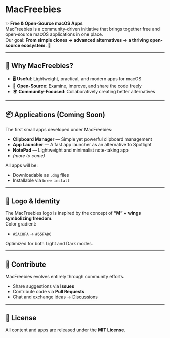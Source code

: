 # MacFreebies

✨ **Free & Open-Source macOS Apps**  
MacFreebies is a community-driven initiative that brings together free and open-source macOS applications in one place.  
Our goal: **From simple clones → advanced alternatives → a thriving open-source ecosystem.** 🚀  

---

## 🌟 Why MacFreebies?  
- 🖥️ **Useful**: Lightweight, practical, and modern apps for macOS  
- 🔄 **Open-Source**: Examine, improve, and share the code freely  
- 🌍 **Community-Focused**: Collaboratively creating better alternatives  

---

## 📦 Applications (Coming Soon)  
The first small apps developed under MacFreebies:  

- **Clipboard Manager** — Simple yet powerful clipboard management  
- **App Launcher** — A fast app launcher as an alternative to Spotlight  
- **NotePad** — Lightweight and minimalist note-taking app  
- *(more to come)*  

All apps will be:  
- Downloadable as `.dmg` files  
- Installable via `brew install`  

---

## 🎨 Logo & Identity  
The MacFreebies logo is inspired by the concept of **“M” + wings symbolizing freedom**.  
Color gradient:  
- `#5AC8FA` → `#65FAD6`  

Optimized for both Light and Dark modes.  

---

## 🤝 Contribute  
MacFreebies evolves entirely through community efforts.  
- Share suggestions via **Issues**  
- Contribute code via **Pull Requests**  
- Chat and exchange ideas → [Discussions](https://github.com/macfreebies)  

---

## 📜 License  
All content and apps are released under the **MIT License**.  
